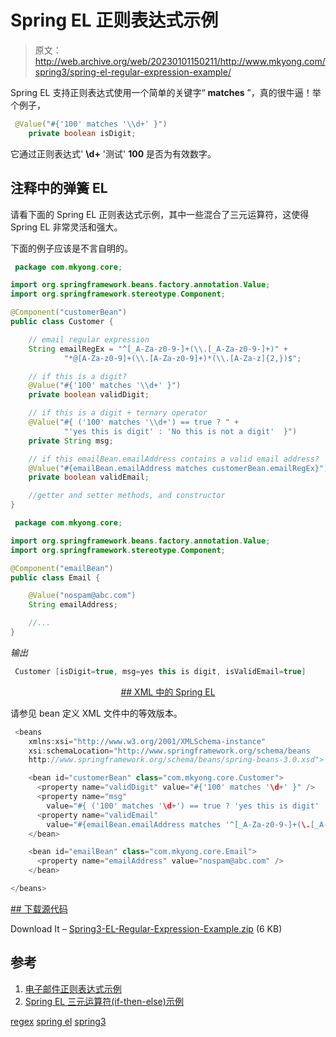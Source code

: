 # Spring EL 正则表达式示例

> 原文：<http://web.archive.org/web/20230101150211/http://www.mkyong.com/spring3/spring-el-regular-expression-example/>

Spring EL 支持正则表达式使用一个简单的关键字“ **matches** ”，真的很牛逼！举个例子，

```java
 @Value("#{'100' matches '\\d+' }")
	private boolean isDigit; 
```

它通过正则表达式' **\\d+** '测试' **100** 是否为有效数字。

## 注释中的弹簧 EL

请看下面的 Spring EL 正则表达式示例，其中一些混合了三元运算符，这使得 Spring EL 非常灵活和强大。

下面的例子应该是不言自明的。

```java
 package com.mkyong.core;

import org.springframework.beans.factory.annotation.Value;
import org.springframework.stereotype.Component;

@Component("customerBean")
public class Customer {

	// email regular expression
	String emailRegEx = "^[_A-Za-z0-9-]+(\\.[_A-Za-z0-9-]+)" +
			"*@[A-Za-z0-9]+(\\.[A-Za-z0-9]+)*(\\.[A-Za-z]{2,})$";

	// if this is a digit?
	@Value("#{'100' matches '\\d+' }")
	private boolean validDigit;

	// if this is a digit + ternary operator
	@Value("#{ ('100' matches '\\d+') == true ? " +
			"'yes this is digit' : 'No this is not a digit'  }")
	private String msg;

	// if this emailBean.emailAddress contains a valid email address?
	@Value("#{emailBean.emailAddress matches customerBean.emailRegEx}")
	private boolean validEmail;

	//getter and setter methods, and constructor	
} 
```

```java
 package com.mkyong.core;

import org.springframework.beans.factory.annotation.Value;
import org.springframework.stereotype.Component;

@Component("emailBean")
public class Email {

	@Value("nospam@abc.com")
	String emailAddress;

	//...
} 
```

*输出*

```java
 Customer [isDigit=true, msg=yes this is digit, isValidEmail=true] 
```

 <ins class="adsbygoogle" style="display:block; text-align:center;" data-ad-format="fluid" data-ad-layout="in-article" data-ad-client="ca-pub-2836379775501347" data-ad-slot="6894224149">## XML 中的 Spring EL

请参见 bean 定义 XML 文件中的等效版本。

```java
 <beans 
	xmlns:xsi="http://www.w3.org/2001/XMLSchema-instance"
	xsi:schemaLocation="http://www.springframework.org/schema/beans
	http://www.springframework.org/schema/beans/spring-beans-3.0.xsd">

	<bean id="customerBean" class="com.mkyong.core.Customer">
	  <property name="validDigit" value="#{'100' matches '\d+' }" />
	  <property name="msg"
		value="#{ ('100' matches '\d+') == true ? 'yes this is digit' : 'No this is not a digit'  }" />
	  <property name="validEmail"
		value="#{emailBean.emailAddress matches '^[_A-Za-z0-9-]+(\.[_A-Za-z0-9-]+)*@[A-Za-z0-9]+(\.[A-Za-z0-9]+)*(\.[A-Za-z]{2,})/ins> }" />
	</bean>

	<bean id="emailBean" class="com.mkyong.core.Email">
	  <property name="emailAddress" value="nospam@abc.com" />
	</bean>

</beans> 
```

 <ins class="adsbygoogle" style="display:block" data-ad-client="ca-pub-2836379775501347" data-ad-slot="8821506761" data-ad-format="auto" data-ad-region="mkyongregion">## 下载源代码

Download It – [Spring3-EL-Regular-Expression-Example.zip](http://web.archive.org/web/20190225103233/http://www.mkyong.com/wp-content/uploads/2011/06/Spring3-EL-Regular-Expression-Example.zip) (6 KB)

## 参考

1.  [电子邮件正则表达式示例](http://web.archive.org/web/20190225103233/http://www.mkyong.com/regular-expressions/how-to-validate-email-address-with-regular-expression/)
2.  [Spring EL 三元运算符(if-then-else)示例](http://web.archive.org/web/20190225103233/http://www.mkyong.com/spring3/spring-el-ternary-operator-if-then-else-example/)

[regex](http://web.archive.org/web/20190225103233/http://www.mkyong.com/tag/regex/) [spring el](http://web.archive.org/web/20190225103233/http://www.mkyong.com/tag/spring-el/) [spring3](http://web.archive.org/web/20190225103233/http://www.mkyong.com/tag/spring3/)







